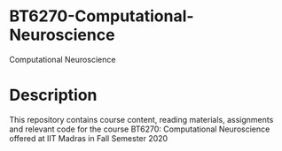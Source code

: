 # BT6270-Computational-Neuroscience
Computational Neuroscience

# Description
This repository contains course content, reading materials, assignments and relevant code for the course BT6270: Computational Neuroscience offered at IIT Madras in Fall Semester 2020

